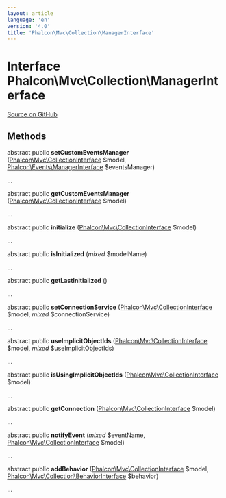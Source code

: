 ```yaml
---
layout: article
language: 'en'
version: '4.0'
title: 'Phalcon\Mvc\Collection\ManagerInterface'
---
```

# Interface **Phalcon\Mvc\Collection\ManagerInterface**

<a href="https://github.com/phalcon/cphalcon/tree/v4.0.0/phalcon/mvc/collection/managerinterface.zep" class="btn btn-default btn-sm">Source on GitHub</a>

## Methods
abstract public  **setCustomEventsManager** ([Phalcon\Mvc\CollectionInterface](Phalcon_Mvc_CollectionInterface) $model, [Phalcon\Events\ManagerInterface](Phalcon_Events_ManagerInterface) $eventsManager)

...


abstract public  **getCustomEventsManager** ([Phalcon\Mvc\CollectionInterface](Phalcon_Mvc_CollectionInterface) $model)

...


abstract public  **initialize** ([Phalcon\Mvc\CollectionInterface](Phalcon_Mvc_CollectionInterface) $model)

...


abstract public  **isInitialized** (*mixed* $modelName)

...


abstract public  **getLastInitialized** ()

...


abstract public  **setConnectionService** ([Phalcon\Mvc\CollectionInterface](Phalcon_Mvc_CollectionInterface) $model, *mixed* $connectionService)

...


abstract public  **useImplicitObjectIds** ([Phalcon\Mvc\CollectionInterface](Phalcon_Mvc_CollectionInterface) $model, *mixed* $useImplicitObjectIds)

...


abstract public  **isUsingImplicitObjectIds** ([Phalcon\Mvc\CollectionInterface](Phalcon_Mvc_CollectionInterface) $model)

...


abstract public  **getConnection** ([Phalcon\Mvc\CollectionInterface](Phalcon_Mvc_CollectionInterface) $model)

...


abstract public  **notifyEvent** (*mixed* $eventName, [Phalcon\Mvc\CollectionInterface](Phalcon_Mvc_CollectionInterface) $model)

...


abstract public  **addBehavior** ([Phalcon\Mvc\CollectionInterface](Phalcon_Mvc_CollectionInterface) $model, [Phalcon\Mvc\Collection\BehaviorInterface](Phalcon_Mvc_Collection_BehaviorInterface) $behavior)

...


